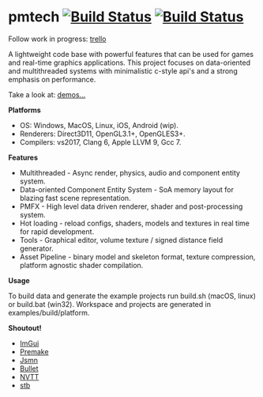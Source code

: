 # pmtech [![Build Status](https://travis-ci.org/polymonster/pmtech.svg?branch=master)](https://travis-ci.org/polymonster/pmtech) [![Build Status](https://ci.appveyor.com/api/projects/status/5n3aguiq1ppjrhws?svg=true)](https://ci.appveyor.com/project/polymonster/pmtech)

Follow work in progress: 
[trello](https://trello.com/b/ciujzpUT)

A lightweight code base with powerful features that can be used for games and real-time graphics applications. This project focuses on data-oriented and multithreaded systems with minimalistic c-style api's and a strong emphasis on performance.

Take a look at: 
[demos...](https://polymonster.github.io/index.html)

**Platforms**  
- OS: Windows, MacOS, Linux, iOS, Android (wip).   
- Renderers: Direct3D11, OpenGL3.1+, OpenGLES3+.   
- Compilers: vs2017, Clang 6, Apple LLVM 9, Gcc 7. 

**Features**  
- Multithreaded - Async render, physics, audio and component entity system. 
- Data-oriented Component Entity System - SoA memory layout for blazing fast scene representation.
- PMFX - High level data driven renderer, shader and post-processing system.
- Hot loading - reload configs, shaders, models and textures in real time for rapid development.
- Tools - Graphical editor, volume texture / signed distance field generator.
- Asset Pipeline - binary model and skeleton format, texture compression, platform agnostic shader compilation. 

**Usage**  

To build data and generate the example projects run build.sh (macOS, linux) or build.bat (win32). Workspace and projects are generated in examples/build/platform.

**Shoutout!** 
- [ImGui](https://github.com/ocornut/imgui)
- [Premake](https://github.com/premake/premake-core)
- [Jsmn](https://github.com/zserge/jsmn)
- [Bullet](https://github.com/bulletphysics/bullet3)
- [NVTT](https://github.com/castano/nvidia-texture-tools)
- [stb](https://github.com/nothings/stb)

